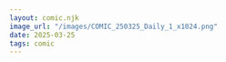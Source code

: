 ```yaml
---
layout: comic.njk
image_url: "/images/COMIC_250325_Daily_1_x1024.png"
date: 2025-03-25
tags: comic
---
```

